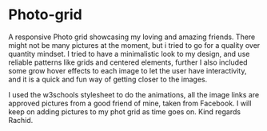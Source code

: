 # Photo-grid

A responsive Photo grid showcasing my loving and amazing friends. There might not be many pictures at the moment, but i tried to go for a quality over quantity mindset. I tried to have a minimalistic look to my design, and use reliable patterns like grids and centered elements, further I also included some grow hover effects to each image to let the user have interactivity, and it is a quick and fun way of getting closer to the images. 

I used the w3schools stylesheet to do the animations, all the image links are approved pictures from a good friend of mine, taken from Facebook. 
I will keep on adding pictures to my phot grid as time goes on.
Kind regards 
Rachid.

